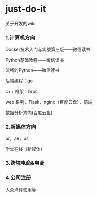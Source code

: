 # just-do-it


关于开发的wiki

### 1.计算机方向

Docker技术入门与实战第三版——微信读书

Python基础教程——微信读书

流畅的Python——微信读书

后端编程：go

c++ 框架：brpc

web 系列，Flask，nginx（百度云盘），前端

数据分析方向(百度云盘)



### 2.新媒体方向

pr，ae，ps

学堂在线（新媒体）



### 3.跨境电商&电商



### 4.公司注册

大众点评使用等